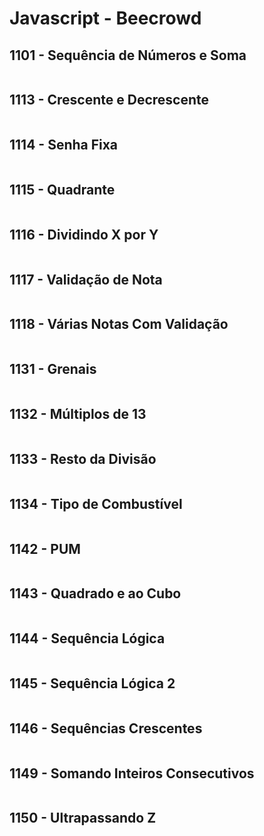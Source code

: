 # Javascript - Beecrowd

## 1101 - Sequência de Números e Soma

~~~javascript

~~~

## 1113 - Crescente e Decrescente

~~~javascript

~~~

## 1114 - Senha Fixa

~~~javascript

~~~

## 1115 - Quadrante

~~~javascript

~~~

## 1116 - Dividindo X por Y

~~~javascript

~~~

## 1117 - Validação de Nota

~~~javascript

~~~

## 1118 - Várias Notas Com Validação

~~~javascript

~~~

## 1131 - Grenais

~~~javascript

~~~

## 1132 - Múltiplos de 13

~~~javascript

~~~

## 1133 - Resto da Divisão

~~~javascript

~~~

## 1134 - Tipo de Combustível

~~~javascript

~~~

## 1142 - PUM

~~~javascript

~~~

## 1143 - Quadrado e ao Cubo

~~~javascript

~~~

## 1144 - Sequência Lógica

~~~javascript

~~~

## 1145 - Sequência Lógica 2

~~~javascript

~~~

## 1146 - Sequências Crescentes

~~~javascript

~~~

## 1149 - Somando Inteiros Consecutivos

~~~javascript

~~~

## 1150 - Ultrapassando Z

~~~javascript

~~~